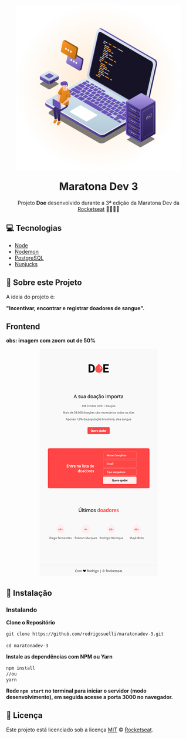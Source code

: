 <p align="center">
<img src="./static/maratonadev.svg" 
style="margin: -15px 0;"
width="450px"
alt="maratonadev3">
</p>
<h1 align="center" >Maratona Dev 3</h1>
<p align="center">Projeto <strong>Doe</strong> desenvolvido durante a 3ª edição da Maratona Dev da <a href="https://rocketseat.com.br">Rocketseat</a> 🚀👩🏽‍🚀</p>

## 💻 Tecnologias

- [Node](https://nodejs.org/en/)
- [Nodemon](https://nodemon.io/)
- [PostgreSQL](https://www.postgresql.org/)
- [Nunjucks](https://mozilla.github.io/nunjucks/)

## 🤔 Sobre este Projeto

A ideia do projeto é: 

**"Incentivar, encontrar e registrar doadores de sangue".**

## Frontend

**obs: imagem com zoom out de 50%**

<p align="center">
<img src="./static/frontend.png" alt="frontend">
</p>

## 🚀 Instalação

### Instalando
**Clone o Repositório**

```
git clone https://github.com/rodrigosuelli/maratonadev-3.git

cd maratonadev-3
```

**Instale as dependências com NPM ou Yarn**

```
npm install
//ou
yarn
```

**Rode `npm start` no terminal para iniciar o servidor (modo desenvolvimento), em seguida acesse a porta 3000 no navegador.**

## :memo: Licença
Este projeto está licenciado sob a licença [MIT](./LICENSE) &copy; [Rocketseat](https://rocketseat.com.br/).
